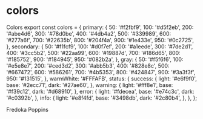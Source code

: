 # colors
Colors
export const colors = {
  primary: {
    50: '#f2fbf9',
    100: '#d5f2eb',
    200: '#abe4d6',
    300: '#78d0be',
    400: '#4db4a2',
    500: '#339989',
    600: '#277a6f',
    700: '#22635b',
    800: '#204f4a',
    900: '#1e433e',
    950: '#0c2725',
  },
  secondary: {
    50: '#f1fcf9',
    100: '#d0f7ef',
    200: '#a1eede', 
    300: '#7de2d1',
    400: '#3cc5b2',
    500: '#22aa99',
    600: '#19887d',
    700: '#186d65',
    800: '#185752',
    900: '#184945',
    950: '#082b2a',
  },
  gray: {
    50: '#f5f6f6',
    100: '#e5e8e7',
    200: '#ced3d2',
    300: '#abb5b3',
    400: '#828e8c',
    500: '#667472',
    600: '#586261',
    700: '#4b5353',
    800: '#424847',
    900: '#3a3f3f',
    950: '#131515',
  },
  warmWhite: '#FFFAFB',
  status: {
    success: {
      light: '#e6f9f0',
      base: '#2ecc71',
      dark: '#27ae60',
    },
    warning: {
      light: '#fff8e1',
      base: '#f39c12',
      dark: '#d68910',
    },
    error: {
      light: '#fdecea',
      base: '#e74c3c',
      dark: '#c0392b',
    },
    info: {
      light: '#e8f4fd',
      base: '#3498db',
      dark: '#2c80b4',
    },
  },
};


Fredoka
Poppins

